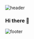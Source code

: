 ![header](https://capsule-render.vercel.app/api?text=%20Hello🍳!!%20&type=transparent&color=auto&height=200&textBg=true)

### Hi there 👋

<!--
**OHEUNHYEON/OHEUNHYEON** is a ✨ _special_ ✨ repository because its `README.md` (this file) appears on your GitHub profile.

Here are some ideas to get you started:

- 🔭 I’m currently working on ...
- 🌱 I’m currently learning ...
- 👯 I’m looking to collaborate on ...
- 🤔 I’m looking for help with ...
- 💬 Ask me about ...
- 📫 How to reach me: ...
- 😄 Pronouns: ...
- ⚡ Fun fact: ...
-->
![footer](https://capsule-render.vercel.app/api?section=footer)

